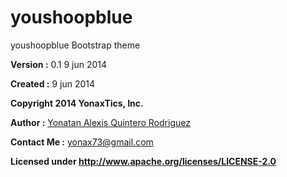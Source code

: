 youshoopblue
============

youshoopblue Bootstrap theme 



**Version :** 0.1 9 jun 2014

**Created :** 9 jun 2014

**Copyright 2014 YonaxTics, Inc.**

**Author :** [Yonatan Alexis Quintero Rodriguez](http://yonaxtics.hol.es/app-youshoop/php/)

**Contact Me :** yonax73@gmail.com

**Licensed under http://www.apache.org/licenses/LICENSE-2.0**

